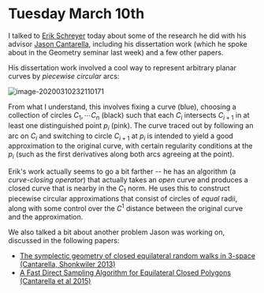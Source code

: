 # Tuesday March 10th

I talked to [Erik Schreyer](https://erikschreyer.wordpress.com/) today about some of the research he did with his advisor [Jason Cantarella](http://www.jasoncantarella.com/wordpress/), including his dissertation work (which he spoke about in the Geometry seminar last week) and a few other papers.

His dissertation work involved a cool way to represent arbitrary planar curves by *piecewise circular* arcs:

![image-20200310232110171](/home/zack/.config/Typora/typora-user-images/image-20200310232110171.png)

From what I understand, this involves fixing a curve (blue), choosing a collection of circles $C_1, \cdots C_n$ (black) such that each $C_i$ intersects $C_{i+1}$ in at least one distinguished point $p_i$ (pink). The curve traced out by following an arc on $C_i$ and switching to circle $C_{i+1}$ at $p_i$ is intended to yield a good approximation to the original curve, with certain regularity conditions at the $p_i$ (such as the first derivatives along both arcs agreeing at the point).

Erik's work actually seems to go a bit farther -- he has an algorithm (a *curve-closing operator*) that actually takes an *open* curve and produces a closed curve that is nearby in the $C_1$ norm. He uses this to construct piecewise circular approximations that consist of circles of *equal* radii, along with some control over the $C^1$ distance between the original curve and the approximation.



We also talked a bit about another problem Jason was working on, discussed in the following papers:

- [The symplectic geometry of closed equilateral random walks in 3-space (Cantarella, Shonkwiler 2013)](https://arxiv.org/abs/1310.5924)
- [A Fast Direct Sampling Algorithm for Equilateral Closed Polygons (Cantarella et al 2015)](https://arxiv.org/abs/1510.02466)